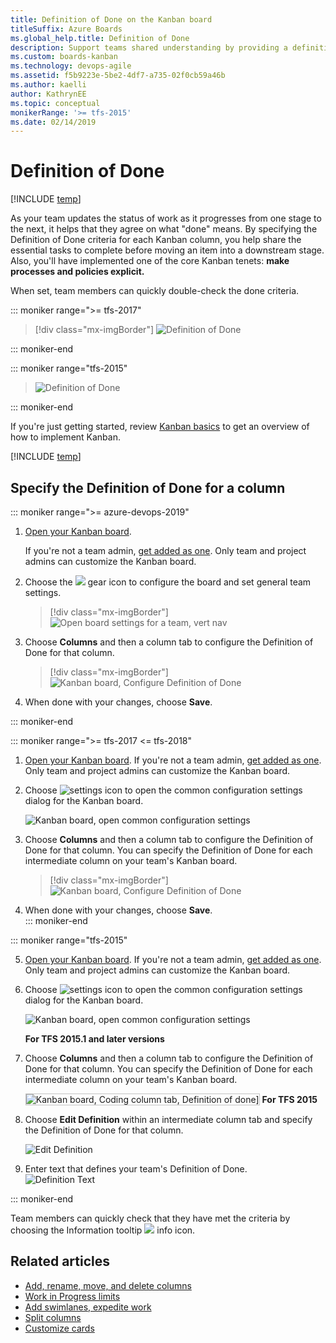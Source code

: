 ```yaml
---
title: Definition of Done on the Kanban board
titleSuffix: Azure Boards
ms.global_help.title: Definition of Done
description: Support teams shared understanding by providing a definition for what "done" means for each column of the Kanban board  
ms.custom: boards-kanban 
ms.technology: devops-agile
ms.assetid: f5b9223e-5be2-4df7-a735-02f0cb59a46b
ms.author: kaelli
author: KathrynEE
ms.topic: conceptual
monikerRange: '>= tfs-2015'
ms.date: 02/14/2019
---
```


# Definition of Done

[!INCLUDE [temp](../includes/version-vsts-tfs-2015-on.md)]  

As your team updates the status of work as it progresses from one stage to the next, it helps that they agree on what "done" means. By specifying the Definition of Done criteria for each Kanban column, you help share the essential tasks to complete before moving an item into a downstream stage. 
Also, you'll have implemented one of the core Kanban tenets: **make processes and policies explicit.**

When set, team members can quickly double-check the done criteria.

::: moniker range=">= tfs-2017" 

> [!div class="mx-imgBorder"]
> ![Definition of Done](media/columns/move-doing-done-dod-develop.png)

::: moniker-end   

::: moniker range="tfs-2015" 

> ![Definition of Done](media/ALM_DD_IntroImage.png)

::: moniker-end   

If you're just getting started, review [Kanban basics](kanban-basics.md) to get an overview of how to implement Kanban.

[!INCLUDE [temp](../includes/prerequisites-team-settings.md)]

## Specify the Definition of Done for a column 

::: moniker range=">= azure-devops-2019"

1. [Open your Kanban board](kanban-quickstart.md). 

   If you're not a team admin, [get added as one](../../organizations/settings/add-team-administrator.md). Only team and project admins can customize the Kanban board.

1. Choose the ![](../../media/icons/blue-gear.png) gear icon to configure the board and set general team settings.  

	> [!div class="mx-imgBorder"]
	> ![Open board settings for a team, vert nav](../../organizations/settings/media/configure-team/open-board-settings.png)  

2. Choose **Columns** and then a column tab to configure the Definition of Done for that column. 

	> [!div class="mx-imgBorder"]
	> ![Kanban board, Configure Definition of Done](media/columns/definition-of-done-defined.png)  

3. When done with your changes, choose **Save**.

::: moniker-end 

::: moniker range=">= tfs-2017 <= tfs-2018" 

1. [Open your Kanban board](kanban-quickstart.md). If you're not a team admin, [get added as one](../../organizations/settings/add-team-administrator.md). Only team and project admins can customize the Kanban board.

2. Choose ![settings icon](../../media/icons/team-settings-gear-icon.png) to open the common configuration settings dialog for the Kanban board. 

	![Kanban board, open common configuration settings](media/add-columns-open-settings-ts.png)  

3. Choose **Columns** and then a column tab to configure the Definition of Done for that column. You can specify the Definition of Done for each intermediate column on your team's Kanban board.   

	> [!div class="mx-imgBorder"]
	> ![Kanban board, Configure Definition of Done](media/columns/definition-of-done-defined.png)  

4. When done with your changes, choose **Save**.  
   ::: moniker-end  

::: moniker range="tfs-2015"  

5. [Open your Kanban board](kanban-quickstart.md). If you're not a team admin, [get added as one](../../organizations/settings/add-team-administrator.md). Only team and project admins can customize the Kanban board.

6. Choose ![settings icon](../../media/icons/team-settings-gear-icon.png) to open the common configuration settings dialog for the Kanban board. 

	![Kanban board, open common configuration settings](media/add-columns-open-settings-ts.png)  

    **For TFS 2015.1 and later versions**   

7. Choose **Columns** and then a column tab to configure the Definition of Done for that column. You can specify the Definition of Done for each intermediate column on your team's Kanban board.  

    <img src="media/vso-kanban-board-definition-of-done-no-tags.png"   alt="Kanban board, Coding column tab, Definition of done]" style="border: 1px solid #C3C3C3;" />     
    <strong>For TFS 2015</strong>  
8. Choose **Edit Definition** within an intermediate column tab and specify  the Definition of Done for that column.  

	![Edit Definition](media/ALM_DD_EditDefinition.png)    	 

9. Enter text that defines your team's Definition of Done.    
	![Definition Text](media/ALM_DD_DefinitionText.png)  

::: moniker-end   

Team members can quickly check that they have met the criteria by choosing the Information tooltip ![](media/ALM_DD_InfoIcon.png) info icon.  


## Related articles

- [Add, rename, move, and delete columns](add-columns.md)
- [Work in Progress limits](wip-limits.md)  
- [Add swimlanes, expedite work](expedite-work.md)
- [Split columns](split-columns.md) 
- [Customize cards](../../boards/boards/customize-cards.md)
